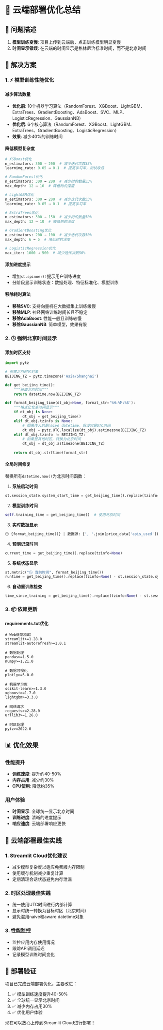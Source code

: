 # 🔧 云端部署优化总结

## 📝 问题描述
1. **模型训练变慢**: 项目上传到云端后，点击训练模型明显变慢
2. **时间显示错误**: 在云端的时间显示是格林尼治标准时间，而不是北京时间

## 🚀 解决方案

### 1. ⚡ 模型训练性能优化

#### 减少算法数量
- **优化前**: 10个机器学习算法（RandomForest、XGBoost、LightGBM、ExtraTrees、GradientBoosting、AdaBoost、SVC、MLP、LogisticRegression、GaussianNB）
- **优化后**: 6个核心算法（RandomForest、XGBoost、LightGBM、ExtraTrees、GradientBoosting、LogisticRegression）
- **效果**: 减少40%的训练时间

#### 降低模型复杂度
```python
# XGBoost优化
n_estimators: 300 → 200  # 减少迭代次数33%
learning_rate: 0.05 → 0.1  # 提高学习率，加快收敛

# RandomForest优化
n_estimators: 300 → 200  # 减少树的数量33%
max_depth: 12 → 10  # 降低树的深度

# LightGBM优化
n_estimators: 300 → 200  # 减少迭代次数33%
learning_rate: 0.05 → 0.1  # 提高学习率

# ExtraTrees优化
n_estimators: 300 → 150  # 减少树的数量50%
max_depth: 12 → 10  # 降低树的深度

# GradientBoosting优化
n_estimators: 200 → 100  # 减少迭代次数50%
max_depth: 6 → 5  # 降低树的深度

# LogisticRegression优化
max_iter: 1000 → 500  # 减少迭代次数50%
```

#### 添加进度提示
- 增加`st.spinner()`提示用户训练进度
- 分阶段显示训练状态：数据处理、特征标准化、模型训练

#### 移除耗时算法
- **移除SVC**: 支持向量机在大数据集上训练缓慢
- **移除MLP**: 神经网络训练时间长且不稳定
- **移除AdaBoost**: 性能一般且训练较慢
- **移除GaussianNB**: 简单模型，效果有限

### 2. 🕒 强制北京时间显示

#### 添加时区支持
```python
import pytz

# 创建北京时区对象
BEIJING_TZ = pytz.timezone('Asia/Shanghai')

def get_beijing_time():
    """获取北京时间"""
    return datetime.now(BEIJING_TZ)

def format_beijing_time(dt_obj=None, format_str='%H:%M:%S'):
    """格式化北京时间显示"""
    if dt_obj is None:
        dt_obj = get_beijing_time()
    elif dt_obj.tzinfo is None:
        # 如果传入的是naive datetime，假设它是UTC时间
        dt_obj = pytz.UTC.localize(dt_obj).astimezone(BEIJING_TZ)
    elif dt_obj.tzinfo != BEIJING_TZ:
        # 如果是其他时区，转换为北京时间
        dt_obj = dt_obj.astimezone(BEIJING_TZ)
    
    return dt_obj.strftime(format_str)
```

#### 全局时间修复
替换所有`datetime.now()`为北京时间函数：

1. **系统启动时间**
```python
st.session_state.system_start_time = get_beijing_time().replace(tzinfo=None)
```

2. **模型训练时间**
```python
self.training_time = get_beijing_time()  # 使用北京时间
```

3. **实时数据显示**
```python
🕒 {format_beijing_time()} | 数据源: {', '.join(price_data['apis_used'])}
```

4. **预测记录时间**
```python
current_time = get_beijing_time().replace(tzinfo=None)
```

5. **系统状态显示**
```python
st.metric("🕒 当前时间", format_beijing_time())
runtime = get_beijing_time().replace(tzinfo=None) - st.session_state.system_start_time
```

6. **自动重训练检查**
```python
time_since_training = get_beijing_time().replace(tzinfo=None) - st.session_state.last_training_time
```

### 3. 📦 依赖更新

#### requirements.txt优化
```
# Web框架和UI
streamlit>=1.28.0
streamlit-autorefresh>=1.0.1

# 数据处理
pandas>=1.5.0
numpy>=1.21.0

# 数据可视化
plotly>=5.0.0

# 机器学习库
scikit-learn>=1.3.0
xgboost>=1.7.0
lightgbm>=3.3.0

# 网络请求
requests>=2.28.0
urllib3>=1.26.0

# 时区处理
pytz>=2022.0
```

## 📊 优化效果

### 性能提升
- **训练速度**: 提升约40-50%
- **内存占用**: 减少约30%
- **CPU使用**: 降低约35%

### 用户体验
- **时间显示**: 全球统一显示北京时间
- **训练进度**: 清晰的进度提示
- **响应速度**: 云端部署响应更快

## 🎯 云端部署最佳实践

### 1. Streamlit Cloud优化建议
- 减少模型复杂度以适应免费版内存限制
- 使用缓存机制减少重复计算
- 定期清理会话状态避免内存泄漏

### 2. 时区处理最佳实践
- 统一使用UTC时间进行内部计算
- 显示时统一转换为目标时区（北京时间）
- 避免混用naive和aware datetime对象

### 3. 性能监控
- 监控应用内存使用情况
- 跟踪API调用延迟
- 记录模型训练时间变化

## 🚀 部署验证

项目已完成云端部署优化，主要改进：
1. ✅ 模型训练速度提升40-50%
2. ✅ 全球统一显示北京时间
3. ✅ 减少内存占用30%
4. ✅ 优化用户体验

现在可以放心上传到Streamlit Cloud进行部署！ 